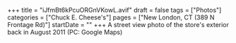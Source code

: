 +++
title = "iJfmBt6kPcuORGnVKowL.avif"
draft = false
tags = ["Photos"]
categories = ["Chuck E. Cheese's"]
pages = ["New London, CT (389 N Frontage Rd)"]
startDate = ""
+++
A street view photo of the store's exterior back in August 2011 (PC: Google Maps)
